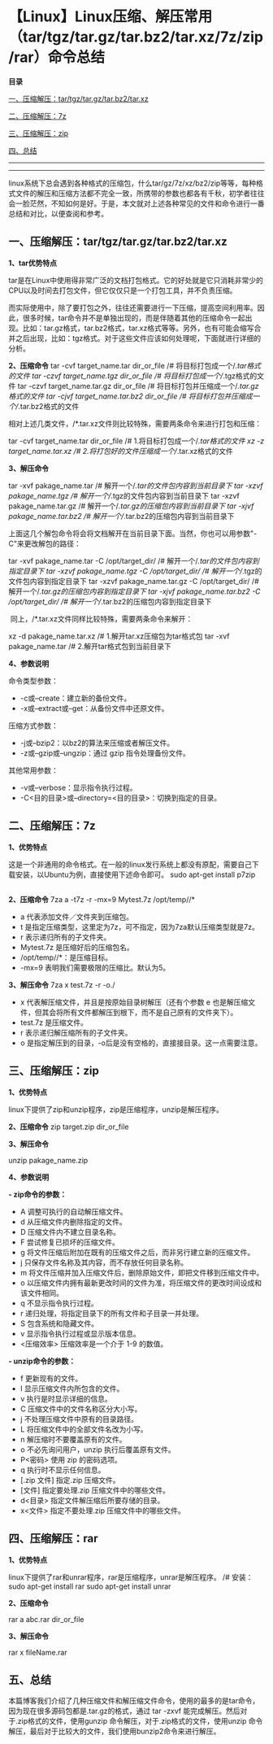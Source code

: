 # 【Linux】Linux压缩、解压常用（tar/tgz/tar.gz/tar.bz2/tar.xz/7z/zip/rar）命令总结


**目录**

[一、压缩解压：tar/tgz/tar.gz/tar.bz2/tar.xz](#%E4%B8%80%E3%80%81%E5%8E%8B%E7%BC%A9%E8%A7%A3%E5%8E%8B%E7%BC%A9%E6%A0%BC%E5%BC%8F%20.gz%C2%A0)

[二、压缩解压：7z](#%E4%BA%8C%E3%80%817z)

[三、压缩解压：zip](#%E4%B8%89%E3%80%81zip%2Funzip)

[四、总结](#%E5%9B%9B%E3%80%81%E6%80%BB%E7%BB%93)

----

----
linux系统下总会遇到各种格式的压缩包，什么tar/gz/7z/xz/bz2/zip等等，每种格式文件的解压和压缩方法都不完全一致，所携带的参数也都各有千秋，初学者往往会一脸茫然，不知如何是好。于是，本文就对上述各种常见的文件和命令进行一番总结和对比，以便查阅和参考。

## 一、压缩解压：tar/tgz/tar.gz/tar.bz2/tar.xz

**1、tar优势特点**

tar是在Linux中使用得非常广泛的文档打包格式。它的好处就是它只消耗非常少的CPU以及时间去打包文件，但它仅仅只是一个打包工具，并不负责压缩。

而实际使用中，除了要打包之外，往往还需要进行一下压缩，提高空间利用率。因此，很多时候，tar命令并不是单独出现的，而是伴随着其他的压缩命令一起出现。比如：tar.gz格式，tar.bz2格式，tar.xz格式等等。另外，也有可能会缩写合并之后出现，比如：tgz格式。对于这些文件应该如何处理呢，下面就进行详细的分析。

**2、压缩命令**
tar -cvf target_name.tar dir_or_file /# 将目标打包成一个/*.tar格式的文件 tar -czvf target_name.tgz dir_or_file /# 将目标打包成一个/*.tgz格式的文件 tar -czvf target_name.tar.gz dir_or_file /# 将目标打包并压缩成一个/*.tar.gz格式的文件 tar -cjvf target_name.tar.bz2 dir_or_file /# 将目标打包并压缩成一个/*.tar.bz2格式的文件

相对上述几类文件，/*.tar.xz文件则比较特殊，需要两条命令来进行打包和压缩：

tar -cvf target_name.tar dir_or_file /# 1.将目标打包成一个/*.tar格式的文件 xz -z target_name.tar.xz /# 2.将打包好的文件压缩成一个/*.tar.xz格式的文件

**3、解压命令**

tar -xvf pakage_name.tar /# 解开一个/*.tar的文件包内容到当前目录下 tar -xzvf pakage_name.tgz /# 解开一个/*.tgz的文件包内容到当前目录下 tar -xzvf pakage_name.tar.gz /# 解开一个/*.tar.gz的压缩包内容到当前目录下 tar -xjvf pakage_name.tar.bz2 /# 解开一个/*.tar.bz2的压缩包内容到当前目录下

上面这几个解包命令将会将文档解开在当前目录下面。当然，你也可以用参数"-C"来更改解包的路径：

tar -xvf pakage_name.tar -C /opt/target_dir/ /# 解开一个/*.tar的文件包内容到指定目录下 tar -xzvf pakage_name.tgz -C /opt/target_dir/ /# 解开一个/*.tgz的文件包内容到指定目录下 tar -xzvf pakage_name.tar.gz -C /opt/target_dir/ /# 解开一个/*.tar.gz的压缩包内容到指定目录下 tar -xjvf pakage_name.tar.bz2 -C /opt/target_dir/ /# 解开一个/*.tar.bz2的压缩包内容到指定目录下

 同上，/*.tar.xz文件同样比较特殊，需要两条命令来解开：

xz -d pakage_name.tar.xz /# 1.解开tar.xz压缩包为tar格式包 tar -xvf pakage_name.tar /# 2.解开tar格式包到当前目录下

**4、参数说明**

命令类型参数：

* -c或–create：建立新的备份文件。
* -x或–extract或–get：从备份文件中还原文件。

压缩方式参数：

* -j或–bzip2：以bz2的算法来压缩或者解压文件。
* -z或–gzip或–ungzip：通过 gzip 指令处理备份文件。

其他常用参数：

* -v或–verbose：显示指令执行过程。
* -C<目的目录>或–directory=<目的目录>：切换到指定的目录。

## 二、压缩解压：7z

**1、优势特点**

这是一个非通用的命令格式。在一般的linux发行系统上都没有原配，需要自己下载安装，以Ubuntu为例，直接使用下述命令即可。
sudo apt-get install p7zip

## []()

**2、压缩命令**
7za a -t7z -r -mx=9 Mytest.7z /opt/temp//*

* a 代表添加文件／文件夹到压缩包。
* t 是指定压缩类型，这里定为7z，可不指定，因为7za默认压缩类型就是7z。
* r 表示递归所有的子文件夹。
* Mytest.7z 是压缩好后的压缩包名。
* /opt/temp//*：是压缩目标。
* -mx=9 表明我们需要极限的压缩比。默认为5。

**3、解压命令**
7za x test.7z -r -o./

* x 代表解压缩文件，并且是按原始目录树解压（还有个参数 e 也是解压缩文件，但其会将所有文件都解压到根下，而不是自己原有的文件夹下）。
* test.7z 是压缩文件。
* r 表示递归解压缩所有的子文件夹。
* o 是指定解压到的目录，-o后是没有空格的，直接接目录。这一点需要注意。

## 三、压缩解压：zip

**1、优势特点**

linux下提供了zip和unzip程序，zip是压缩程序，unzip是解压程序。

**2、压缩命令**
zip target.zip dir_or_file

**3、解压命令**

unzip pakage_name.zip

**4、参数说明**

**- zip命令的参数：**

* A 调整可执行的自动解压缩文件。
* d 从压缩文件内删除指定的文件。
* D 压缩文件内不建立目录名称。
* F 尝试修复已损坏的压缩文件。
* g 将文件压缩后附加在既有的压缩文件之后，而非另行建立新的压缩文件。
* j 只保存文件名称及其内容，而不存放任何目录名称。
* m 将文件压缩并加入压缩文件后，删除原始文件，即把文件移到压缩文件中。
* o 以压缩文件内拥有最新更改时间的文件为准，将压缩文件的更改时间设成和该文件相同。
* q 不显示指令执行过程。
* r 递归处理，将指定目录下的所有文件和子目录一并处理。
* S 包含系统和隐藏文件。
* v 显示指令执行过程或显示版本信息。
* <压缩效率> 压缩效率是一个介于 1-9 的数值。

**- unzip命令的参数：**

* f 更新现有的文件。
* l 显示压缩文件内所包含的文件。
* v 执行是时显示详细的信息。
* C 压缩文件中的文件名称区分大小写。
* j 不处理压缩文件中原有的目录路径。
* L 将压缩文件中的全部文件名改为小写。
* n 解压缩时不要覆盖原有的文件。
* o 不必先询问用户，unzip 执行后覆盖原有文件。
* P<密码> 使用 zip 的密码选项。
* q 执行时不显示任何信息。
* [.zip 文件] 指定.zip 压缩文件。
* [文件] 指定要处理.zip 压缩文件中的哪些文件。
* d<目录> 指定文件解压缩后所要存储的目录。
* x<文件> 指定不要处理.zip 压缩文件中的哪些文件。

## 四、压缩解压：rar

**1、优势特点**

linux下提供了rar和unrar程序，rar是压缩程序，unrar是解压程序。
/# 安装： sudo apt-get install rar sudo apt-get install unrar

**2、压缩命令**

rar a abc.rar dir_or_file

**3、解压命令**

rar x fileName.rar

## **五、总结**

本篇博客我们介绍了几种压缩文件和解压缩文件命令，使用的最多的是tar命令，因为现在很多源码包都是.tar.gz的格式，通过 tar -zxvf 能完成解压。然后对于.zip格式的文件，使用gunzip 命令解压，对于.zip格式的文件，使用unzip 命令解压，最后对于比较大的文件，我们使用bunzip2命令来进行解压。

